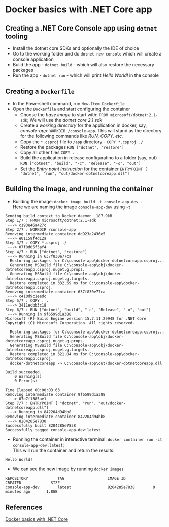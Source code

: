 # Docker basics with .NET Core app

## Creating a .NET Core Console app using `dotnet` tooling

- Install the dotnet core SDKs and optionally the IDE of choice
- Go to the working folder and do `dotnet new console` which will create a console application
- Build the app - `dotnet build` - which will also restore the necessary packages
- Run the app - `dotnet run` - which will print *Hello World!* in the console

## Creating a `Dockerfile`
- In the Powershell command, run `New-Item Dockerfile`
- Open the `Dockerfile` and start configuring the container
    - Choose the *base image* to start with: `FROM microsoft/dotnet:2.1-sdk`; We will use the *dotnet core 2.1 sdk*
    - Create a *working directory* for the application in docker, say, *console-app*: `WORKDIR /console-app`. This will stand as the directory for the following commands like *RUN, COPY, etc.*
    - Copy the `*.csproj` file to `/app` directory - `COPY *.csproj ./`
    - Restore the packages `RUN ["dotnet", "restore"]`
    - Copy all other files `COPY . .`
    - Build the application in release configuratino to a folder (say, out) - `RUN ["dotnet", "build", "-c", "Release", "-o", "out"]`
    - Set the *Entry point instruction* for the container `ENTRYPOINT [ "dotnet", "run", "out/docker-dotnetcoreapp.dll"]`

## Building the image, and running the container
- Building the image: `docker image build -t console-app-dev .`  
Here we are naming the image `console-app-dev` using `-t`  
```
Sending build context to Docker daemon  187.9kB
Step 1/7 : FROM microsoft/dotnet:2.1-sdk
 ---> c193e46a427c
Step 2/7 : WORKDIR /console-app
Removing intermediate container dd923a2436e5
 ---> e01159f4d12a
Step 3/7 : COPY *.csproj ./
 ---> 07f8d05f3af4
Step 4/7 : RUN ["dotnet", "restore"]
 ---> Running in 637f830e77ca
  Restoring packages for C:\console-app\docker-dotnetcoreapp.csproj...
  Generating MSBuild file C:\console-app\obj\docker-dotnetcoreapp.csproj.nuget.g.props.
  Generating MSBuild file C:\console-app\obj\docker-dotnetcoreapp.csproj.nuget.g.targets.
  Restore completed in 332.59 ms for C:\console-app\docker-dotnetcoreapp.csproj.
Removing intermediate container 637f830e77ca
 ---> c410d9c1eedc
Step 5/7 : COPY . .
 ---> 3411ecbb3c18
Step 6/7 : RUN ["dotnet", "build", "-c", "Release", "-o", "out"]
 ---> Running in 9f6599d1a388
Microsoft (R) Build Engine version 15.7.11.29948 for .NET Core
Copyright (C) Microsoft Corporation. All rights reserved.

  Restoring packages for C:\console-app\docker-dotnetcoreapp.csproj...
  Generating MSBuild file C:\console-app\obj\docker-dotnetcoreapp.csproj.nuget.g.props.
  Generating MSBuild file C:\console-app\obj\docker-dotnetcoreapp.csproj.nuget.g.targets.
  Restore completed in 321.04 ms for C:\console-app\docker-dotnetcoreapp.csproj.
  docker-dotnetcoreapp -> C:\console-app\out\docker-dotnetcoreapp.dll

Build succeeded.
    0 Warning(s)
    0 Error(s)

Time Elapsed 00:00:03.63
Removing intermediate container 9f6599d1a388
 ---> 07e7f1385ae1
Step 7/7 : ENTRYPOINT [ "dotnet", "run", "out/docker-dotnetcoreapp.dll"]
 ---> Running in 842204d94bb8
Removing intermediate container 842204d94bb8
 ---> 8204285e7838
Successfully built 8204285e7838
Successfully tagged console-app-dev:latest
```
- Running the container in interactive terminal: `docker container run -it console-app-dev:latest`;  
This will run the container and return the results: 
```
Hello World!
```
- We can see the new image by running `docker images`
```
REPOSITORY             TAG                   IMAGE ID            CREATED             SIZE
console-app-dev        latest                8204285e7838        9 minutes ago       1.8GB
```

## References
[Docker basics with .NET Core](https://docs.microsoft.com/en-us/dotnet/core/docker/docker-basics-dotnet-core)
